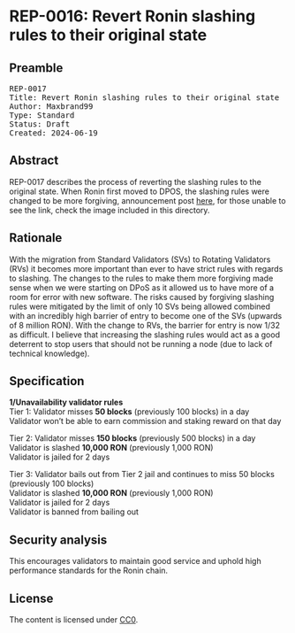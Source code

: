 # REP-0016: Revert Ronin slashing rules to their original state

## Preamble

<pre>
REP-0017
Title: Revert Ronin slashing rules to their original state
Author: Maxbrand99
Type: Standard
Status: Draft
Created: 2024-06-19
</pre>


## Abstract

REP-0017 describes the process of reverting the slashing rules to the original state. When Ronin first moved to DPOS, the slashing rules were changed to be more forgiving, announcement post [here](https://discord.com/channels/930892666705694800/930895348921163786/1094568140593168394), for those unable to see the link, check the image included in this directory.


## Rationale

With the migration from Standard Validators (SVs) to Rotating Validators (RVs) it becomes more important than ever to have strict rules with regards to slashing. The changes to the rules to make them more forgiving made sense when we were starting on DPoS as it allowed us to have more of a room for error with new software. The risks caused by forgiving slashing rules were mitigated by the limit of only 10 SVs being allowed combined with an incredibly high barrier of entry to become one of the SVs (upwards of 8 million RON). With the change to RVs, the barrier for entry is now 1/32 as difficult. I believe that increasing the slashing rules would act as a good deterrent to stop users that should not be running a node (due to lack of technical knowledge).

## Specification

**1/Unavailability validator rules**<br>
Tier 1: Validator misses **50 blocks** (previously 100 blocks) in a day<br>
Validator won’t be able to earn commission and staking reward on that day<br>

Tier 2: Validator misses **150 blocks** (previously 500 blocks) in a day<br>
Validator is slashed **10,000 RON** (previously 1,000 RON)<br>
Validator is jailed for 2 days

Tier 3: Validator bails out from Tier 2 jail and continues to miss 50 blocks (previously 100 blocks)<br>
Validator is slashed **10,000 RON** (previously 1,000 RON)<br>
Validator is jailed for 2 days<br>
Validator is banned from bailing out

## Security analysis

This encourages validators to maintain good service and uphold high performance standards for the Ronin chain.

## License

The content is licensed under [CC0](https://creativecommons.org/publicdomain/zero/1.0/).
